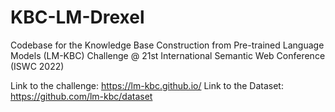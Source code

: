# KBC-LM-Drexel
Codebase for the Knowledge Base Construction from Pre-trained Language Models (LM-KBC)
Challenge @ 21st International Semantic Web Conference (ISWC 2022)

Link to the challenge: https://lm-kbc.github.io/
Link to the Dataset: https://github.com/lm-kbc/dataset

